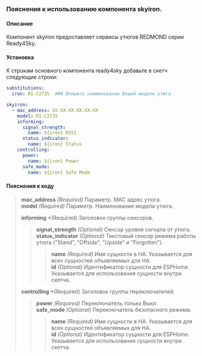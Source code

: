 ### Пояснения к использованию компонента skyiron.
#### Описание
Компонент skyiron предоставляет сервисы утюгов REDMOND серии Ready4Sky.  
#### Установка
К строкам основного компонента ready4sky добавьте в скетч следующие строки:
```yml
substitutions:
  iron: RI-C273S  ### Впишите наименование Вашей модели утюга

skyiron:
  - mac_address: XX:XX:XX:XX:XX:XX  
    model: RI-C273S  
    informing:
      signal_strength:
        name: ${iron} RSSI
      status_indicator:
        name: ${iron} Status
    controlling:
      power:
        name: ${iron} Power
      safe_mode:
        name: ${iron} Safe Mode
```
#### Пояснения к коду	
>**mac_address** *(Required)* Параметр. MAC адрес утюга.  
>**model** *(Required)* Параметр. Наименование модели утюга.  
>  
>**informing** *(Required) Заголовок группы сенсоров.  
>>**signal_strength** *(Optional)* Сенсор уровня сигнала от утюга.  
>>**status_indicator** *(Optional)* Текстовый сенсор режима работы утюга ("Stand", "Offside", "Upside" и "Forgotten").  
>>>**name** *(Required)* Имя сущности в HA. Указывается для всех сущностей объявляемых для HA.  
>>>**id** *(Optional)* Идентификатор сущности для ESPHome. Указывается для использования сущности внутри скетча.  
>  
>**controlling** *(Required) Заголовок группы переключателей.  
>>**power** *(Required)* Переключатель только Выкл.   
>>**safe_mode** *(Optional)* Переключатель безопасного режима.  
>>>**name** *(Required)* Имя сущности в HA. Указывается для всех сущностей объявляемых для HA.  
>>>**id** *(Optional)* Идентификатор сущности для ESPHome. Указывается для использования сущности внутри скетча.  
  